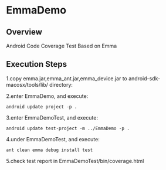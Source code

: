 EmmaDemo
=====================

## Overview
Android Code Coverage Test Based on Emma

## Execution Steps

1.copy emma.jar,emma_ant.jar,emma_device.jar to android-sdk-macosx/tools/lib/ directory:

2.enter EmmaDemo, and execute:

	android update project -p .

3.enter EmmaDemoTest, and execute:

	android update test-project -m ../EmmaDemo -p .
	
4.under EmmaDemoTest, and execute:

	ant clean emma debug install test
	
5.check test report in EmmaDemoTest/bin/coverage.html